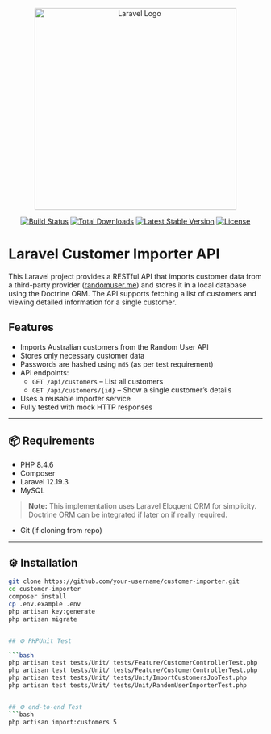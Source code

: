 <p align="center"><a href="https://laravel.com" target="_blank"><img src="https://raw.githubusercontent.com/laravel/art/master/logo-lockup/5%20SVG/2%20CMYK/1%20Full%20Color/laravel-logolockup-cmyk-red.svg" width="400" alt="Laravel Logo"></a></p>

<p align="center">
<a href="https://github.com/laravel/framework/actions"><img src="https://github.com/laravel/framework/workflows/tests/badge.svg" alt="Build Status"></a>
<a href="https://packagist.org/packages/laravel/framework"><img src="https://img.shields.io/packagist/dt/laravel/framework" alt="Total Downloads"></a>
<a href="https://packagist.org/packages/laravel/framework"><img src="https://img.shields.io/packagist/v/laravel/framework" alt="Latest Stable Version"></a>
<a href="https://packagist.org/packages/laravel/framework"><img src="https://img.shields.io/packagist/l/laravel/framework" alt="License"></a>
</p>


# Laravel Customer Importer API

This Laravel project provides a RESTful API that imports customer data from a third-party provider ([randomuser.me](https://randomuser.me/api)) and stores it in a local database using the Doctrine ORM. The API supports fetching a list of customers and viewing detailed information for a single customer.

## Features

- Imports Australian customers from the Random User API
- Stores only necessary customer data
- Passwords are hashed using `md5` (as per test requirement)
- API endpoints:
  - `GET /api/customers` – List all customers
  - `GET /api/customers/{id}` – Show a single customer’s details
- Uses a reusable importer service
- Fully tested with mock HTTP responses

---

## 📦 Requirements

- PHP 8.4.6
- Composer
- Laravel 12.19.3
- MySQL
> **Note:** This implementation uses Laravel Eloquent ORM for simplicity. Doctrine ORM can be integrated if later on if really required.
- Git (if cloning from repo)

---

## ⚙️ Installation

```bash
git clone https://github.com/your-username/customer-importer.git
cd customer-importer
composer install
cp .env.example .env
php artisan key:generate
php artisan migrate


## ⚙️ PHPUnit Test

```bash
php artisan test tests/Unit/ tests/Feature/CustomerControllerTest.php
php artisan test tests/Unit/ tests/Feature/CustomerControllerTest.php
php artisan test tests/Unit/ tests/Unit/ImportCustomersJobTest.php
php artisan test tests/Unit/ tests/Unit/RandomUserImporterTest.php


## ⚙️ end-to-end Test
```bash
php artisan import:customers 5

